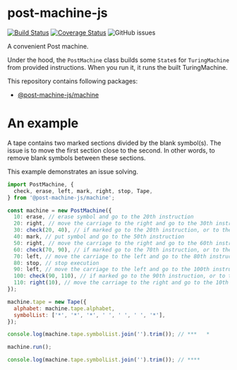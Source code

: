 # post-machine-js

[![Build Status](https://travis-ci.com/mellonis/post-machine-js.svg?branch=master)](https://travis-ci.com/mellonis/post-machine-js)
[![Coverage Status](https://coveralls.io/repos/github/mellonis/post-machine-js/badge.svg?branch=master)](https://coveralls.io/github/mellonis/post-machine-js?branch=master)
![GitHub issues](https://img.shields.io/github/issues/mellonis/post-machine-js)

A convenient Post machine.

Under the hood, the `PostMachine` class builds some `State`s for `TuringMachine` from provided instructions. When you run it, it runs the built TuringMachine. 

This repository contains following packages:
* [@post-machine-js/machine](https://github.com/mellonis/post-machine-js/tree/master/packages/machine)

# An example

A tape contains two marked sections divided by the blank symbol(s). The issue is to move the first section close to the second. In other words, to remove blank symbols between these sections.

This example demonstrates an issue solving. 

```javascript
import PostMachine, {
  check, erase, left, mark, right, stop, Tape,
} from '@post-machine-js/machine';

const machine = new PostMachine({
  10: erase, // erase symbol and go to the 20th instruction
  20: right, // move the carriage to the right and go to the 30th instruction
  30: check(20, 40), // if marked go to the 20th instruction, or to the 40th otherwise
  40: mark, // put symbol and go to the 50th instruction
  50: right, // move the carriage to the right and go to the 60th instruction
  60: check(70, 90), // if marked go to the 70th instruction, or to the 90th otherwise
  70: left, // move the carriage to the left and go to the 80th instruction
  80: stop, // stop execution
  90: left, // move the carriage to the left and go to the 100th instruction
  100: check(90, 110), // if marked go to the 90th instruction, or to the 110th otherwise
  110: right(10), // move the carriage to the right and go to the 10th instruction
});

machine.tape = new Tape({
  alphabet: machine.tape.alphabet,
  symbolList: ['*', '*', '*', ' ', ' ', ' ', '*'],
});

console.log(machine.tape.symbolList.join('').trim()); // ***   *

machine.run();

console.log(machine.tape.symbolList.join('').trim()); // ****
```
